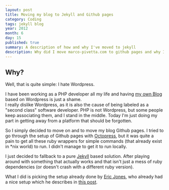 ```yaml
---
layout: post
title: Moving my blog to Jekyll and Github pages
category: Coding
tags: jekyll blog
year: 2012
month: 6
day: 15
published: true
summary: A description of how and why I've moved to jekyll
description: Why did I move marco-pivetta.com to github pages and why I started using Jekyll instead of wordpress
---
```


<h2>Why?</h2>
<p>Well, that is quite simple: I hate Wordpress.</p>
<p>
    I have been working as a PHP developer all my life and having
    <a href="http://marco-pivetta.com/" rel="me" target="_blank">my own Blog</a> based on Wordpress is just a
    shame.
    <br/>
    I really dislike Wordpress, as it is also the cause of being labeled as a "second class" software developer.
    PHP is not Wordpress, but some people keep associating them, and I stand in the middle. Today I'm just doing
    my part in getting away from a platform that should be forgotten.
</p>
<p>
    So I simply decided to move on and to move my blog Github pages. I tried to go through the setup of Github
    pages with <a href="http://octopress.org/" target="_blank">Octopress</a>, but it was quite a pain to get all
    these ruby wrappers for simple commands (that already exist in *nix world) to run. I didn't manage to get it
    to run locally.
</p>
<p>
    I just decided to fallback to a pure <a href="https://github.com/mojombo/jekyll" target="_blank">Jekyll</a>
    based solution. After playing around with something that actually works and that isn't just a mess of ruby
    dependencies (or doesn't crash with a different ruby version).
</p>
<p>
    What I did is picking the setup already done by
    <a href="http://erjjones.github.com/" target="_blank">Eric Jones</a>, who already had a nice setup which he
    describes in
    <a href="http://erjjones.github.com/blog/How-I-built-my-blog-in-one-day/" target="_blank">this post</a>.
</p>